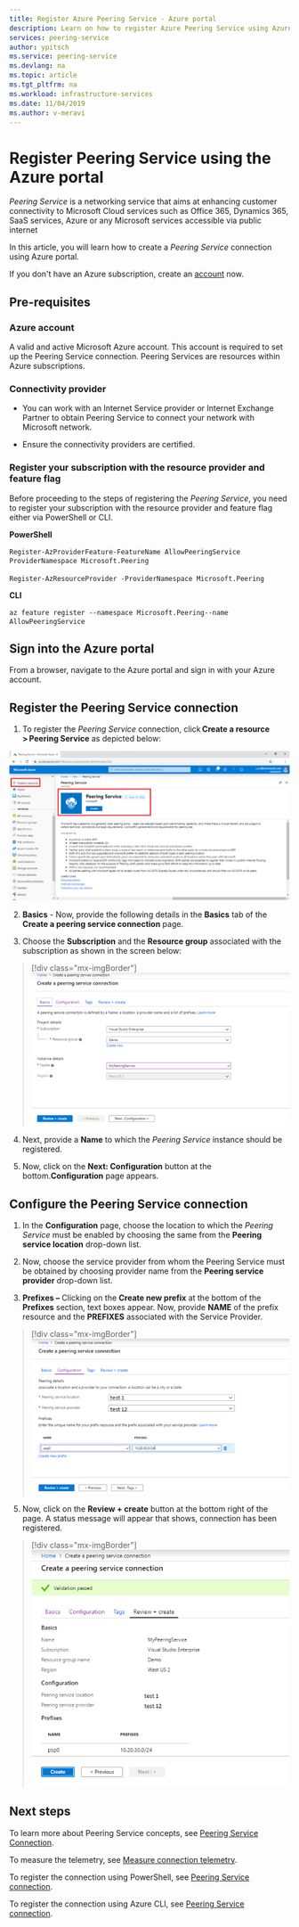 ```yaml
---
title: Register Azure Peering Service - Azure portal
description: Learn on how to register Azure Peering Service using Azure portal
services: peering-service
author: ypitsch
ms.service: peering-service
ms.devlang: na
ms.topic: article
ms.tgt_pltfrm: na
ms.workload: infrastructure-services
ms.date: 11/04/2019
ms.author: v-meravi
---
```


# Register Peering Service using the Azure portal

*Peering Service* is a networking service that aims at enhancing customer connectivity to Microsoft Cloud services such as Office 365, Dynamics 365, SaaS services, Azure or any Microsoft services accessible via public internet

In this article, you will learn how to create a *Peering Service* connection using Azure portal.

If you don't have an Azure subscription, create an [account](https://azure.microsoft.com/free/?WT.mc_id=A261C142F) now.

## Pre-requisites  

### Azure account

A valid and active Microsoft Azure account. This account is required to set up the Peering Service connection. Peering Services are resources within Azure subscriptions.  

### Connectivity provider

   - You can work with an Internet Service provider or Internet Exchange Partner to obtain Peering Service to connect your network with Microsoft network.

   - Ensure the connectivity providers are certified.

### Register your subscription with the resource provider and feature flag

Before proceeding to the steps of registering the *Peering Service*, you need to register your subscription with the resource provider and feature flag either via PowerShell or CLI. 

**PowerShell**

```PowerShellCopy
Register-AzProviderFeature-FeatureName AllowPeeringService ProviderNamespace Microsoft.Peering 

Register-AzResourceProvider -ProviderNamespace Microsoft.Peering 

```
**CLI**
```azurecli
az feature register --namespace Microsoft.Peering--name AllowPeeringService
```

## Sign into the Azure portal

From a browser, navigate to the Azure portal and sign in with your Azure account.

## Register the Peering Service connection

1. To register the *Peering Service* connection, click **Create a resource > Peering Service** as depicted below: 

![Register Peering Service](./media/peering-service-portal/peering-servicecreate.png)
 
2.	**Basics** - Now, provide the following details in the **Basics** tab of the **Create a peering service connection** page. 
 
3.	Choose the **Subscription**  and the **Resource group** associated with the subscription as shown in the screen below:

> [!div class="mx-imgBorder"]
> ![Register Peering Service](./media/peering-service-portal/peering-servicebasics.png)

4.	Next, provide a **Name** to which the *Peering Service* instance should be registered.
 
5.	Now, click on the **Next: Configuration** button at the bottom.**Configuration** page appears.

## Configure the Peering Service connection

1.	In the **Configuration**  page, choose the location to which the *Peering Service* must be enabled by choosing the same from the **Peering service location** drop-down list.

2.	Now, choose the service provider from whom the Peering Service must be obtained by choosing provider name from the **Peering service provider**  drop-down list.
 
3.	**Prefixes –** 
Clicking on the **Create new prefix** at the bottom of the **Prefixes** section, text boxes appear. Now, provide **NAME** of the prefix resource and the **PREFIXES** associated with the Service Provider.

> [!div class="mx-imgBorder"]
> ![Register Peering Service](./media/peering-service-portal/peering-serviceconfiguration.png)
 
5.	Now, click on the **Review + create** button at the bottom right of the page. A status message will appear that shows, connection has been registered.

> [!div class="mx-imgBorder"]
> ![Register Peering Service](./media/peering-service-portal/peering-service-validate.png)
 
## Next steps

To learn more about Peering Service concepts, see [Peering Service Connection](peering-service-connection.md).

To measure the telemetry, see [Measure connection telemetry](peering-service-measure-connection-telemetry.md).

To register the connection using PowerShell, see [Peering Service connection](peering-service-powershell.md).

To register the connection using Azure CLI, see [Peering Service connection](peering-service-cli.md).
